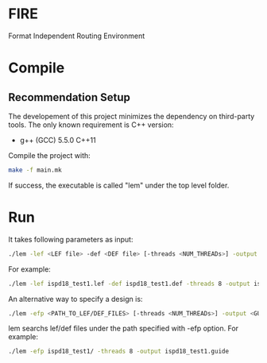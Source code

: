 # FIRE
Format Independent Routing Environment


# Compile
## Recommendation Setup
The developement of this project minimizes the dependency on third-party tools. The only known requirement is C++ version: 
+ g++ (GCC) 5.5.0 C++11

Compile the project with:
```bash
make -f main.mk
```
If success, the executable is called "lem" under the top level folder.

# Run 
It takes following parameters as input:
```bash
./lem -lef <LEF file> -def <DEF file> [-threads <NUM_THREADs>] -output <GUIDE_FILE_NAME>
```
For example: 
```bash
./lem -lef ispd18_test1.lef -def ispd18_test1.def -threads 8 -output ispd18_test1.guide
```
An alternative way to specify a design is:
```bash
./lem -efp <PATH_TO_LEF/DEF_FILES> [-threads <NUM_THREADs>] -output <GUIDE_FILE_NAME>
```
lem searchs lef/def files under the path specified with -efp option. 
For example: 
```bash
./lem -efp ispd18_test1/ -threads 8 -output ispd18_test1.guide
```
